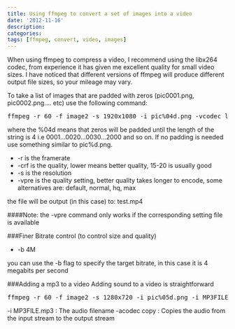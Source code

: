 ```yaml
---
title: Using ffmpeg to convert a set of images into a video
date: '2012-11-16'
description:
categories:
tags: [ffmpeg, convert, video, images]
---
```


When using ffmpeg to compress a video, I recommend using the libx264 codec, from experience it has given me excellent quality for small video sizes. I have noticed that different versions of ffmpeg will produce different output file sizes, so your mileage may vary.

To take a list of images that are padded with zeros (pic0001.png, pic0002.png.... etc) use the following command:
<pre>
ffmpeg -r 60 -f image2 -s 1920x1080 -i pic%04d.png -vcodec libx264 -crf 15 -vpre normal test.mp4
</pre>

where the %04d means that zeros will be padded until the length of the string is 4 i.e 0001...0020...0030...2000 and so on. If no padding is needed use something similar to pic%d.png.

*  -r is the framerate
*  -crf is the quality, lower means better quality, 15-20 is usually good
*  -s is the resolution
*  -vpre is the quality setting, better quality takes longer to encode, some alternatives are: default, normal, hq, max

the file will be output (in this case) to: test.mp4 

####Note: the -vpre command only works if the corresponding setting file is available

###Finer Bitrate control (to control size and quality)

*  -b 4M

you can use the -b flag to specify the target bitrate, in this case it is 4 megabits per second 


###Adding a mp3 to a video 
Adding sound to a video is straightforward

<pre>
ffmpeg -r 60 -f image2 -s 1280x720 -i pic%05d.png -i MP3FILE.mp3 -vcodec libx264 -b 4M -vpre normal -acodec copy OUTPUT.mp4 
</pre>

-i MP3FILE.mp3 : The audio filename
-acodec copy : Copies the audio from the input stream to the output stream

